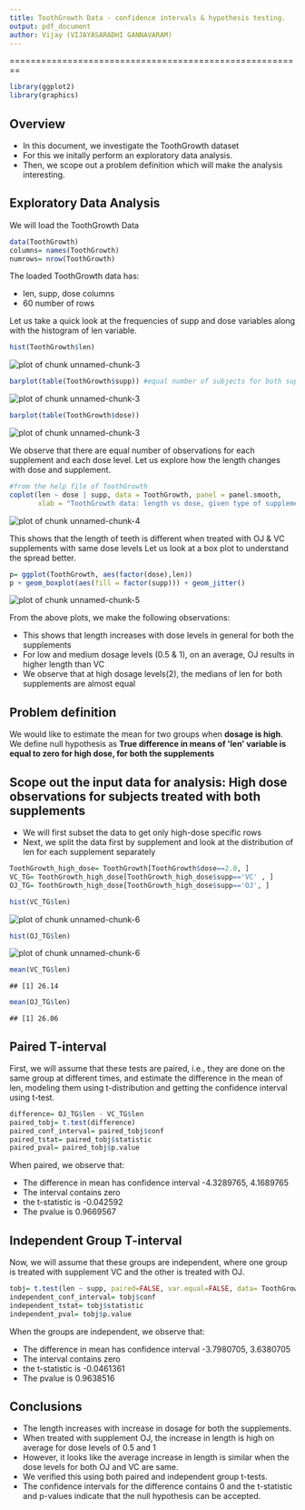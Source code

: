 ```yaml
---
title: ToothGrowth Data - confidence intervals & hypothesis testing.
output: pdf_document
author: Vijay (VIJAYASARADHI GANNAVARAM)
---
```

========================================================


```r
library(ggplot2)
library(graphics)
```

## Overview
- In this document, we investigate the ToothGrowth dataset
- For this we initally perform an exploratory data analysis.
- Then, we scope out a problem definition which will make the analysis interesting.


## Exploratory Data Analysis
We will load the ToothGrowth Data


```r
data(ToothGrowth)
columns= names(ToothGrowth)
numrows= nrow(ToothGrowth)
```

The loaded ToothGrowth data has:
 - len, supp, dose columns
 - 60 number of rows
 
Let us take a quick look at the frequencies of supp and dose variables along with the histogram of len variable.

```r
hist(ToothGrowth$len)
```

![plot of chunk unnamed-chunk-3](figure/unnamed-chunk-3-1.png) 

```r
barplot(table(ToothGrowth$supp)) #equal number of subjects for both supplements
```

![plot of chunk unnamed-chunk-3](figure/unnamed-chunk-3-2.png) 

```r
barplot(table(ToothGrowth$dose))
```

![plot of chunk unnamed-chunk-3](figure/unnamed-chunk-3-3.png) 

We observe that there are equal number of observations for each supplement and each dose level.
Let us explore how the length changes with dose and supplement.


```r
#from the help file of ToothGrowth
coplot(len ~ dose | supp, data = ToothGrowth, panel = panel.smooth,
       xlab = "ToothGrowth data: length vs dose, given type of supplement")
```

![plot of chunk unnamed-chunk-4](figure/unnamed-chunk-4-1.png) 

This shows that the length of teeth is different when treated with OJ & VC supplements with same dose levels
Let us look at a box plot to understand the spread better.


```r
p= ggplot(ToothGrowth, aes(factor(dose),len))
p + geom_boxplot(aes(fill = factor(supp))) + geom_jitter()
```

![plot of chunk unnamed-chunk-5](figure/unnamed-chunk-5-1.png) 

From the above plots, we make the following observations:
- This shows that length increases with dose levels in general for both the supplements
- For low and medium dosage levels (0.5 & 1), on an average, OJ results in higher length than VC
- We observe that at high dosage levels(2), the medians of len for both supplements are almost equal

## Problem definition

We would like to estimate the mean for two groups when **dosage is high**.
We define null hypothesis as **True difference in means of 'len' variable is equal to zero for high dose, for both the supplements**

## Scope out the input data for analysis: High dose observations for subjects treated with both supplements
- We will first subset the data to get only high-dose specific rows
- Next, we split the data first by supplement and look at the distribution of len for each supplement separately


```r
ToothGrowth_high_dose= ToothGrowth[ToothGrowth$dose==2.0, ]
VC_TG= ToothGrowth_high_dose[ToothGrowth_high_dose$supp=='VC' , ]
OJ_TG= ToothGrowth_high_dose[ToothGrowth_high_dose$supp=='OJ', ]

hist(VC_TG$len)
```

![plot of chunk unnamed-chunk-6](figure/unnamed-chunk-6-1.png) 

```r
hist(OJ_TG$len)
```

![plot of chunk unnamed-chunk-6](figure/unnamed-chunk-6-2.png) 

```r
mean(VC_TG$len)
```

```
## [1] 26.14
```

```r
mean(OJ_TG$len)
```

```
## [1] 26.06
```

## Paired T-interval

First, we will assume that these tests are paired, i.e., they are done on the same group at different times, and estimate the difference in the mean of len, modeling them using t-distribution and getting the confidence interval using t-test.


```r
difference= OJ_TG$len - VC_TG$len
paired_tobj= t.test(difference)
paired_conf_interval= paired_tobj$conf
paired_tstat= paired_tobj$statistic
paired_pval= paired_tobj$p.value
```

When paired, we observe that:
- The difference in mean has confidence interval -4.3289765, 4.1689765
- The interval contains zero
- the t-statistic is -0.042592
- The pvalue is 0.9669567



## Independent Group T-interval
Now, we will assume that these groups are independent, where one group is treated with supplement VC and the other is treated with OJ.


```r
tobj= t.test(len ~ supp, paired=FALSE, var.equal=FALSE, data= ToothGrowth_high_dose)
independent_conf_interval= tobj$conf
independent_tstat= tobj$statistic
independent_pval= tobj$p.value
```

When the groups are independent, we observe that:
- The difference in mean has confidence interval -3.7980705, 3.6380705
- The interval contains zero
- the t-statistic is -0.0461361
- The pvalue is 0.9638516

## Conclusions
- The length increases with increase in dosage for both the supplements.
- When treated with supplement OJ, the increase in length is high on average for dose levels of 0.5 and 1
- However, it looks like the average increase in length is similar when the dose levels for both OJ and VC are same.
- We verified this using both paired and independent group t-tests.
- The confidence intervals for the difference contains 0 and the t-statistic and p-values indicate that the null hypothesis can be accepted.








